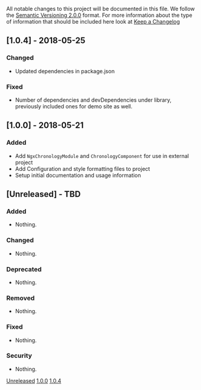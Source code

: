All notable changes to this project will be documented in this file.
We follow the [Semantic Versioning 2.0.0](http://semver.org/) format.
For more information about the type of information that should be included here look at [Keep a Changelog](https://keepachangelog.com/en/1.0.0/)

## [1.0.4] - 2018-05-25

### Changed

* Updated dependencies in package.json

### Fixed

* Number of dependencies and devDependencies under library, previously included ones for demo site as well.

## [1.0.0] - 2018-05-21

### Added

*  Add `NgxChronologyModule` and `ChronologyComponent` for use in external project
*  Add Configuration and style formatting files to project
*  Setup initial documentation and usage information

## [Unreleased] - TBD

### Added

*  Nothing.

### Changed

*  Nothing.

### Deprecated

*  Nothing.

### Removed

*  Nothing.

### Fixed

*  Nothing.

### Security

*  Nothing.

[Unreleased](https://github/jr33d/ngx-chronology)
[1.0.0](https://github.com/JR33D/ngx-chronology/releases/tags/1.0.0-2018-05-21)
[1.0.4](https://github.com/JR33D/ngx-chronology/releases/tags/1.0.4-2018-05-25)

